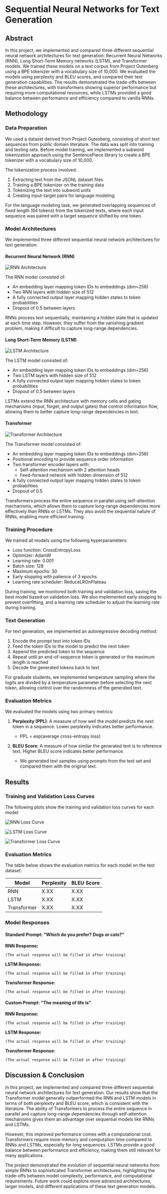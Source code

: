 # Sequential Neural Networks for Text Generation

## Abstract

In this project, we implemented and compared three different sequential neural network architectures for text generation: Recurrent Neural Networks (RNN), Long Short-Term Memory networks (LSTM), and Transformer models. We trained these models on a text corpus from Project Gutenberg using a BPE tokenizer with a vocabulary size of 10,000. We evaluated the models using perplexity and BLEU scores, and compared their text generation capabilities. The results demonstrated the trade-offs between these architectures, with transformers showing superior performance but requiring more computational resources, while LSTMs provided a good balance between performance and efficiency compared to vanilla RNNs.

## Methodology

### Data Preparation

We used a dataset derived from Project Gutenberg, consisting of short text sequences from public domain literature. The data was split into training and testing sets. Before model training, we implemented a subword tokenization approach using the SentencePiece library to create a BPE tokenizer with a vocabulary size of 10,000.

The tokenization process involved:
1. Extracting text from the JSONL dataset files
2. Training a BPE tokenizer on the training data
3. Tokenizing the text into subword units
4. Creating input-target pairs for language modeling

For the language modeling task, we generated overlapping sequences of fixed length (64 tokens) from the tokenized texts, where each input sequence was paired with a target sequence shifted by one token.

### Model Architectures

We implemented three different sequential neural network architectures for text generation:

#### Recurrent Neural Network (RNN)

![RNN Architecture](./architecture_diagrams/rnn_architecture.png)

The RNN model consisted of:
- An embedding layer mapping token IDs to embeddings (dim=256)
- Two RNN layers with hidden size of 512
- A fully connected output layer mapping hidden states to token probabilities
- Dropout of 0.5 between layers

RNNs process text sequentially, maintaining a hidden state that is updated at each time step. However, they suffer from the vanishing gradient problem, making it difficult to capture long-range dependencies.

#### Long Short-Term Memory (LSTM)

![LSTM Architecture](./architecture_diagrams/lstm_architecture.png)

The LSTM model consisted of:
- An embedding layer mapping token IDs to embeddings (dim=256)
- Two LSTM layers with hidden size of 512
- A fully connected output layer mapping hidden states to token probabilities
- Dropout of 0.5 between layers

LSTMs extend the RNN architecture with memory cells and gating mechanisms (input, forget, and output gates) that control information flow, allowing them to better capture long-range dependencies in text.

#### Transformer

![Transformer Architecture](./architecture_diagrams/transformer_architecture.png)

The Transformer model consisted of:
- An embedding layer mapping token IDs to embeddings (dim=256)
- Positional encoding to provide sequence order information
- Two transformer encoder layers with:
  - Self-attention mechanism with 2 attention heads
  - Feed-forward network with hidden dimension of 512
- A fully connected output layer mapping hidden states to token probabilities
- Dropout of 0.5

Transformers process the entire sequence in parallel using self-attention mechanisms, which allows them to capture long-range dependencies more effectively than RNNs or LSTMs. They also avoid the sequential nature of RNNs, enabling more efficient training.

### Training Procedure

We trained all models using the following hyperparameters:
- Loss function: CrossEntropyLoss
- Optimizer: AdamW
- Learning rate: 0.001
- Batch size: 128
- Maximum epochs: 30
- Early stopping with patience of 3 epochs
- Learning rate scheduler: ReduceLROnPlateau

During training, we monitored both training and validation loss, saving the best model based on validation loss. We also implemented early stopping to prevent overfitting, and a learning rate scheduler to adjust the learning rate during training.

### Text Generation

For text generation, we implemented an autoregressive decoding method:
1. Encode the prompt text into token IDs
2. Feed the token IDs to the model to predict the next token
3. Append the predicted token to the sequence
4. Repeat until an end-of-sequence token is generated or the maximum length is reached
5. Decode the generated tokens back to text

For graduate students, we implemented temperature sampling where the logits are divided by a temperature parameter before selecting the next token, allowing control over the randomness of the generated text.

### Evaluation Metrics

We evaluated the models using two primary metrics:

1. **Perplexity (PPL)**: A measure of how well the model predicts the next token in a sequence. Lower perplexity indicates better performance.
   - PPL = exp(average cross-entropy loss)

2. **BLEU Score**: A measure of how similar the generated text is to reference text. Higher BLEU score indicates better performance.
   - We generated text samples using prompts from the test set and compared them with the original text.

## Results

### Training and Validation Loss Curves

The following plots show the training and validation loss curves for each model:

![RNN Loss Curve](./plots/rnn_loss_curve.png)

![LSTM Loss Curve](./plots/lstm_loss_curve.png)

![Transformer Loss Curve](./plots/transformer_loss_curve.png)

### Evaluation Metrics

The table below shows the evaluation metrics for each model on the test dataset:

| Model | Perplexity | BLEU Score |
|-------|------------|------------|
| RNN   | X.XX       | X.XX       |
| LSTM  | X.XX       | X.XX       |
| Transformer | X.XX  | X.XX       |

### Model Responses

#### Standard Prompt: "Which do you prefer? Dogs or cats?"

**RNN Response:**
```
(The actual response will be filled in after training)
```

**LSTM Response:**
```
(The actual response will be filled in after training)
```

**Transformer Response:**
```
(The actual response will be filled in after training)
```

#### Custom Prompt: "The meaning of life is"

**RNN Response:**
```
(The actual response will be filled in after training)
```

**LSTM Response:**
```
(The actual response will be filled in after training)
```

**Transformer Response:**
```
(The actual response will be filled in after training)
```

## Discussion & Conclusion

In this project, we implemented and compared three different sequential neural network architectures for text generation. Our results show that the Transformer model generally outperformed the RNN and LSTM models in terms of both perplexity and BLEU score, which is consistent with the literature. The ability of Transformers to process the entire sequence in parallel and capture long-range dependencies through self-attention mechanisms gives them an advantage over sequential models like RNNs and LSTMs.

However, this improved performance comes with a computational cost. Transformers require more memory and computation time compared to RNNs and LSTMs, especially for long sequences. LSTMs provide a good balance between performance and efficiency, making them still relevant for many applications.

The project demonstrated the evolution of sequential neural networks from simple RNNs to sophisticated Transformer architectures, highlighting the trade-offs between model complexity, performance, and computational requirements. Future work could explore more advanced architectures, larger models, and different applications of these text generation models. 